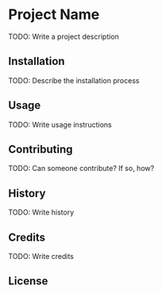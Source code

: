 # Project Name
TODO: Write a project description
## Installation
TODO: Describe the installation process
## Usage
TODO: Write usage instructions
## Contributing
TODO: Can someone contribute? If so, how?
## History
TODO: Write history
## Credits
TODO: Write credits
## License
